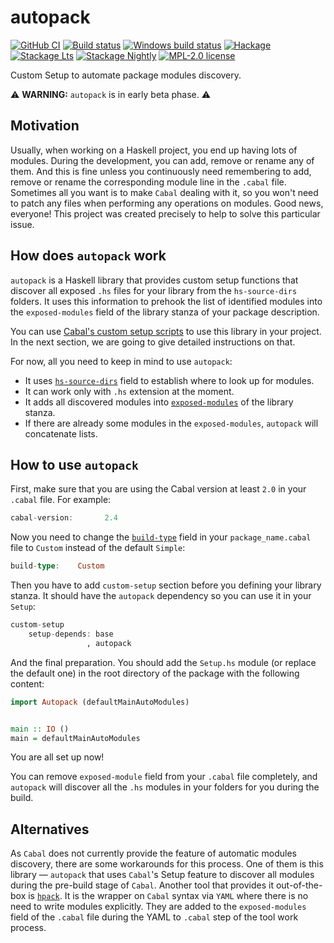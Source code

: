 # autopack

[![GitHub CI](https://github.com/kowainik/autopack/workflows/CI/badge.svg)](https://github.com/kowainik/autopack/actions)
[![Build status](https://img.shields.io/travis/kowainik/autopack.svg?logo=travis)](https://travis-ci.org/kowainik/autopack)
[![Windows build status](https://ci.appveyor.com/api/projects/status/github/kowainik/autopack?branch=master&svg=true)](https://ci.appveyor.com/project/kowainik/autopack)
[![Hackage](https://img.shields.io/hackage/v/autopack.svg?logo=haskell)](https://hackage.haskell.org/package/autopack)
[![Stackage Lts](http://stackage.org/package/autopack/badge/lts)](http://stackage.org/lts/package/autopack)
[![Stackage Nightly](http://stackage.org/package/autopack/badge/nightly)](http://stackage.org/nightly/package/autopack)
[![MPL-2.0 license](https://img.shields.io/badge/license-MPL--2.0-blue.svg)](LICENSE)

Custom Setup to automate package modules discovery.

⚠️ __WARNING:__ `autopack` is in early beta phase. ⚠️

## Motivation

Usually, when working on a Haskell project, you end up having lots of modules.
During the development, you can add, remove or rename any of them. And this is
fine unless you continuously need remembering to add, remove or rename the
corresponding module line in the `.cabal` file. Sometimes all you want is to
make `Cabal` dealing with it, so you won't need to patch any files when
performing any operations on modules. Good news, everyone! This project was
created precisely to help to solve this particular issue.

## How does `autopack` work

`autopack` is a Haskell library that provides custom setup functions that
discover all exposed `.hs` files for your library from the `hs-source-dirs`
folders. It uses this information to prehook the list of identified modules into
the `exposed-modules` field of the library stanza of your package description.

You can use
[Cabal's custom setup scripts](https://www.haskell.org/cabal/users-guide/developing-packages.html#custom-setup-scripts)
to use this library in your project. In the next section, we are going to give
detailed instructions on that.


For now, all you need to keep in mind to use `autopack`:

 * It uses
   [`hs-source-dirs`](https://www.haskell.org/cabal/users-guide/developing-packages.html#pkg-field-hs-source-dirs)
   field to establish where to look up for modules.
 * It can work only with `.hs` extension at the moment.
 * It adds all discovered modules into
   [`exposed-modules`](https://www.haskell.org/cabal/users-guide/developing-packages.html#pkg-field-library-exposed-modules)
   of the library stanza.
 * If there are already some modules in the `exposed-modules`, `autopack` will
   concatenate lists.

## How to use `autopack`

First, make sure that you are using the Cabal version at least `2.0` in your
`.cabal` file. For example:

```haskell
cabal-version:       2.4
```

Now you need to change the
[`build-type`](https://www.haskell.org/cabal/users-guide/developing-packages.html#pkg-field-build-type)
field in your `package_name.cabal` file to `Custom` instead of the default
`Simple`:

```haskell
build-type:    Custom
```

Then you have to add `custom-setup` section before you defining your library
stanza. It should have the `autopack` dependency so you can use it in your
`Setup`:

```haskell
custom-setup
    setup-depends: base
                 , autopack
```

And the final preparation. You should add the `Setup.hs` module (or replace the
default one) in the root directory of the package with the following content:

```haskell
import Autopack (defaultMainAutoModules)


main :: IO ()
main = defaultMainAutoModules
```

You are all set up now!

You can remove `exposed-module` field from your `.cabal`
file completely, and `autopack` will discover all the `.hs` modules in your
folders for you during the build.

## Alternatives

As `Cabal` does not currently provide the feature of automatic modules
discovery, there are some workarounds for this process. One of them is this
library — `autopack` that uses `Cabal`'s Setup feature to discover all modules
during the pre-build stage of `Cabal`. Another tool that provides it
out-of-the-box is [`hpack`](https://github.com/sol/hpack). It is the wrapper on
`Cabal` syntax via `YAML` where there is no need to write modules explicitly.
They are added to the `exposed-modules` field of the `.cabal` file during the
YAML to `.cabal` step of the tool work process.
